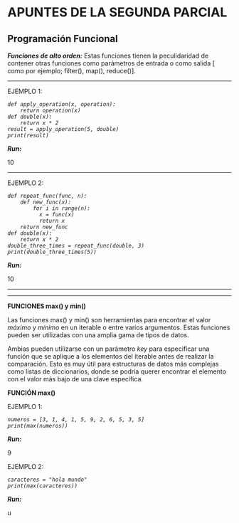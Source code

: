 # APUNTES DE LA SEGUNDA PARCIAL
## Programación Funcional 
<p><em><strong>Funciones de alto orden:</strong></em> Estas funciones tienen la peculidaridad de contener otras funciones como 
  parámetros de entrada o como salida [ como por ejemplo; filter(), map(), reduce()].</p>
<hr>
  EJEMPLO 1:

<p><code><em>def apply_operation(x, operation):
    return operation(x)
def double(x):
    return x * 2
result = apply_operation(5, double)
print(result)</em></code></p>

<p><em><strong>Run:</strong></em></p>
<p>10</p>
<hr>
  EJEMPLO 2:
<p><code><em>def repeat_func(func, n):
    def new_func(x):
        for i in range(n):
          x = func(x)
          return x
    return new_func
def double(x):
    return x * 2
double_three_times = repeat_func(double, 3)
print(double_three_times(5)) </em></code></p>

<p><em><strong>Run:</strong></em></p>
<p>10</p>
<hr>
<hr>
<p><strong>FUNCIONES max() y min()</strong></p>
<p>Las funciones max() y min() son herramientas para encontrar el valor <em>máximo</em> y <em>mínimo</em> en un iterable o entre varios argumentos. Estas funciones pueden ser utilizadas con una amplia gama de tipos de datos.</p>

Ambias pueden utilizarse con un parámetro <em>key</em> para especificar una función que se aplique a los elementos del iterable antes de realizar la comparación. Esto es muy útil para estructuras de datos más complejas como listas de diccionarios, donde se podría querer encontrar el elemento con el valor más bajo de una clave específica.

<p><strong>FUNCIÓN max()</strong></p>

EJEMPLO 1:

<p><code><em>numeros = [3, 1, 4, 1, 5, 9, 2, 6, 5, 3, 5]
print(max(numeros))</em></code></p>

<p><em><strong>Run:</strong></em></p>
<p>9</p>

EJEMPLO 2:

<p><code><em>caracteres = "hola mundo"
print(max(caracteres))</em></code></p>

<p><em><strong>Run:</strong></em></p>
<p>u</p>

